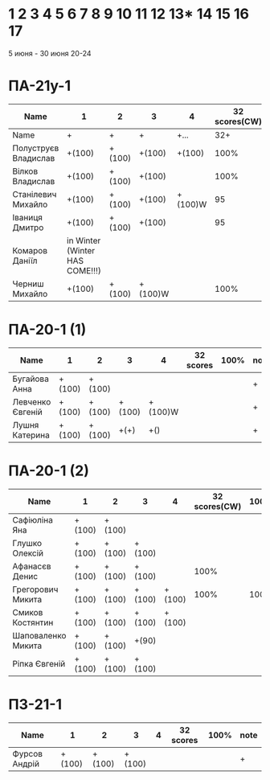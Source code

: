 # 1 2 3 4 5 6 7 8 9 10 11 12 13* 14 15 16 17

5 июня - 30 июня
20-24


<!---
	素晴らしい
	優れた
	nailed it! 
	Supercalifragilisticexpialidocious
	You nailed it! Good job ^-^
	Nice job ^-^
	Great job ^-^
	Good job ^-^
	Well done!
	Excellent!
	Impressive *-*
	Magnificent!
	Great !!!
	Marvelous!!!
	Fantastic!!!
	Wonderful!!!
	Wondrous!!!
	AWESOME!!!
	Unbelievable!!!
	Craftable Minecraftable
	Brilliant!!!
	Flawless work :)
	
	
	Thanks for your persistence and curiosity (=
	
	90 A
	82 B
	75 C
	64 D
	60 E

	https://teams.microsoft.com/_?tenantId=830818fc-364e-47d9-9ecf-3c713418c728#/school/FileBrowserTabApp/%D0%9E%D0%B1%D1%89%D0%B8%D0%B9?threadId=19:a9577181dfca4a069ca83f3d7063a3dd@thread.tacv2&ctx=channel
		
	ООП
	ОС
	ФункАн
	ТеорВер - Послайко
	
-->




# ПА-21y-1
| Name                  | 1      | 2      | 3      | 4      | 32 scores(CW) | __100%__ | note      |
| --------------------- | ------ | ------ | ------ | ------ | ------------- | -------- | --------- |
| Name                  | +      | +      | +      | +...   | 32+           | 130      | +++++++++ | 
| Полуструєв Владислав	| +(100) | +(100) | +(100) | +(100) | 100%	        | 100+     | +         | EnigmaMaster+ Umb
| Вілков Владислав		| +(100) | +(100) | +(100) | 		| 100%          | 	       | +         | EnigmaMaster+ Umb
| Станілевич Михайло	| +(100) | +(100) | +(100) | +(100)W| 95	        | 100      | +5         |
| Іваниця Дмитро		| +(100) | +(100) | +(100) | 		| 95	        |		   | +5       |
| Комаров Даніїл		| in Winter (Winter HAS COME!!!) |  | 	   | 	 | 	           | 	      | +         |
| Черниш Михайло 		| +(100) | +(100) | +(100)W | 		| 100%          | 	       | +         | EnigmaMaster+

# ПА-20-1 (1) 
| Name                  | 1      | 2      | 3      | 4      | 32 scores    | __100%__ | note      |
| --------------------- | ------ | ------ | ------ | ------ | ------------ | -------- | --------- |
| Бугайова Анна			| +(100) | +(100) | 	   | 		| 	           | 	      | +         |
| Левченко Євгеній 		| +(100) | +(100) | +(100) | +(100)W | | 	      | +         |
| Лушня Катерина		| +(100) | +(100) | +(+)	| +() 	| 				| 	      | +         |

# ПА-20-1 (2)
| Name                  | 1      | 2      | 3      | 4      | 32 scores(CW)| __100%__ | note      |
| --------------------- | ------ | ------ | ------ | ------ | ------------ | -------- | --------- |
| Сафіюліна Яна	   		| +(100) | +(100) | 	   | 		| 	           | 	      | +         | EnigmaMaster+ Umb
| Глушко Олексій   		| +(100) | +(100) | +(100) | 		| 	           | 	      | +         | EnigmaMaster+ Code 42
| Афанасєв Денис		| +(100) | +(100) | +(100) | 		| 	 100%      | 	      | +         |
| Грегорович Микита		| +(100) | +(100) | +(100) | +(100)	| 	 100%      | 100%	  | +         | EnigmaMaster+ Umb Терновка
| Смиков Костянтин		| +(100) | +(100) | +(100) | +(100) | 	           | 	      | +         |
| Шаповаленко Микита	| +(100) | +(100) | +(90)  | 		| 	           | 	      | +         |
| Ріпка Євгеній			| +(100) | +(100) | +(100) |		| 	           | 	      | +         |


# ПЗ-21-1
| Name                  | 1      | 2      | 3      | 4      | 32 scores    | __100%__ | note      |
| --------------------- | ------ | ------ | ------ | ------ | ------------ | -------- | --------- |
| Фурсов Андрій	   		| +(100) | +(100) | +(100) | 		| 	           | 	      | +         | EnigmaMaster+

<!---
```
Отметки:
R - Report - ещё не загрузил отчёт
- - ко мне ещё не подходили
? - если доделают и ответят на вопросы 
+ - точно не меньше, надо посмотреть как остальные сдадут :D  
60+ - сдали лабы самыми первыми и просто замечательно всё сделали
. - начал сдавать
& - ссылка - указатель &(KAE)
* - изучить
! - вытягивал :)))
```
-->

<!---
Notes:
char buffer[7 * 1024 * 1024] = {};

if( rand() ) {
       char buffer[7 * 1024 * 1024] = {};
       printf( "%s", buffer );
    } else {
       char buffer[6 * 1024 * 1024] = {};
       printf( "%s", buffer );
    }
-->




